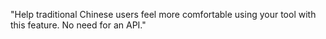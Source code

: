 "Help traditional Chinese users feel more comfortable using your tool with this feature. No need for an API."

